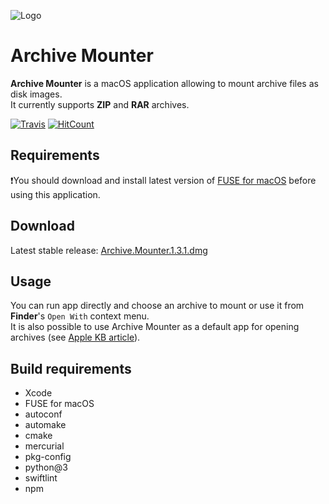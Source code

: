 ![Logo](https://github.com/ivoronin/ArchiveMounter/raw/master/ArchiveMounter/Assets.xcassets/AppIcon.appiconset/appicon-128.png)

# Archive Mounter
**Archive Mounter** is a macOS application allowing to mount archive files as disk images.\
It currently supports **ZIP** and **RAR** archives.

[![Travis](https://travis-ci.org/ivoronin/ArchiveMounter.svg?branch=master)](https://travis-ci.org/ivoronin/ArchiveMounter)
[![HitCount](http://hits.dwyl.io/ivoronin/ArchiveMounter.svg)](http://hits.dwyl.io/ivoronin/ArchiveMounter)

## Requirements
:exclamation:You should download and install latest version of [FUSE for macOS](https://osxfuse.github.io/) before using this application.

## Download
Latest stable release: [Archive.Mounter.1.3.1.dmg](https://github.com/ivoronin/ArchiveMounter/releases/download/v1.3.1/Archive.Mounter.1.3.1.dmg)

## Usage
You can run app directly and choose an archive to mount or use it from **Finder**'s `Open With` context menu.\
It is also possible to use Archive Mounter as a default app for opening archives (see [Apple KB article](https://support.apple.com/kb/ph25685)).

## Build requirements
 - Xcode
 - FUSE for macOS
 - autoconf
 - automake
 - cmake
 - mercurial
 - pkg-config
 - python@3
 - swiftlint
 - npm
